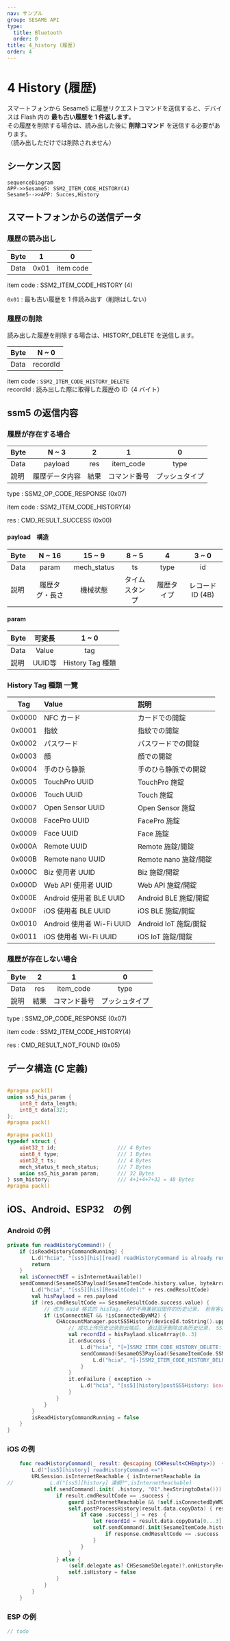 ```yaml
---
nav: サンプル
group: SESAME API
type:
  title: Bluetooth
  order: 0
title: 4_history (履歴)
order: 4
---
```


# 4 History (履歴)

スマートフォンから Sesame5 に履歴リクエストコマンドを送信すると、デバイスは Flash 内の **最も古い履歴を 1 件返します**。  
その履歴を削除する場合は、読み出した後に **削除コマンド** を送信する必要があります。  
（読み出しただけでは削除されません）

<!-- Sesame5 のブロードキャストには、履歴タグを読み取る必要があるかどうかのフラグが含まれています。詳細は advertising フィールドを参照してください。 -->

## シーケンス図

```mermaid
sequenceDiagram
APP->>Sesame5: SSM2_ITEM_CODE_HISTORY(4)
Sesame5-->>APP: Succes,History
```

## スマートフォンからの送信データ

### 履歴の読み出し

| Byte |    1    |     0     |
| ---- | :-----: | :-------: |
| Data | 0x01 | item code |

item code : SSM2_ITEM_CODE_HISTORY (4)

`0x01` : 最も古い履歴を 1 件読み出す（削除はしない）

### 履歴の削除

読み出した履歴を削除する場合は、HISTORY_DELETE を送信します。

| Byte |  N ~ 0  |
| ---- | :-----: |
| Data | recordId |

item code : `SSM2_ITEM_CODE_HISTORY_DELETE`  
recordId : 読み出した際に取得した履歴の ID（4 バイト）



## ssm5 の返信内容

### 履歴が存在する場合

| Byte |     N ~ 3      |      2       |     1     |    0     |
| ---- | :------------: | :----------: | :-------: | :------: |
| Data |    payload     |     res      | item_code |   type   |
| 說明 | 履歴データ内容 | 結果 | コマンド番号  | プッシュタイプ |

type : SSM2_OP_CODE_RESPONSE (0x07)

item code : SSM2_ITEM_CODE_HISTORY(4)

res : CMD_RESULT_SUCCESS (0x00)


#### payload　構造

| Byte |     N ~ 16     |   15 ~ 9    |   8 ~ 5   |    4     |   3 ~ 0    |
| ---- | :------------: | :---------: | :-------: | :------: | :--------: |
| Data |     param      | mech_status |    ts     |   type   |     id     |
| 説明 | 履歴タグ・長さ |  機械状態   | タイムスタンプ | 履歴タイプ | レコード ID (4B) |


#### param

| Byte |  可変長   |      1 ~ 0      |
| ---- | :------: | :---------: |
| Data |   Value   | tag |
| 説明 | UUID等 |  History Tag 種類   |


###  History Tag 種類 一覽

| Tag     |Value      | 説明            |
| :-----: | :---------------- | :-------------- |
| 0x0000  | NFC カード            | カードでの開錠        |
| 0x0001  | 指紋              | 指紋での開錠        |
| 0x0002  | パスワード              | パスワードでの開錠        |
| 0x0003  | 顔              | 顔での開錠        |
| 0x0004  | 手のひら静脈              | 手のひら静脈での開錠        |
| 0x0005  | TouchPro UUID | TouchPro 施錠   |
| 0x0006  | Touch UUID    | Touch 施錠      |
| 0x0007  | Open Sensor UUID | Open Sensor 施錠 |
| 0x0008  | FacePro UUID | FacePro 施錠    |
| 0x0009  | Face UUID    | Face 施錠       |
| 0x000A  | Remote UUID  | Remote 施錠/開錠  |
| 0x000B  | Remote nano UUID | Remote nano 施錠/開錠 |
| 0x000C  | Biz 使用者 UUID   | Biz 施錠/開錠     |
| 0x000D  | Web API 使用者 UUID | Web API 施錠/開錠 |
| 0x000E  | Android 使用者 BLE UUID | Android BLE 施錠/開錠 |
| 0x000F  | iOS 使用者 BLE UUID     | iOS BLE 施錠/開錠 |
| 0x0010  | Android 使用者 Wi-Fi UUID | Android IoT 施錠/開錠 |
| 0x0011  | iOS 使用者 Wi-Fi UUID     | iOS IoT 施錠/開錠 |



### 履歴が存在しない場合

| Byte |      2       |     1     |    0     |
| ---- | :----------: | :-------: | :------: |
| Data |     res      | item_code |   type   |
| 說明 | 結果 | コマンド番号  | プッシュタイプ |

type : SSM2_OP_CODE_RESPONSE (0x07)

item code : SSM2_ITEM_CODE_HISTORY(4)

res : CMD_RESULT_NOT_FOUND (0x05)


## データ構造 (C 定義)

```c

#pragma pack(1)
union ss5_his_param {
    int8_t data_length;
    int8_t data[32];
};
#pragma pack()

#pragma pack(1)
typedef struct {
    uint32_t id;                    /// 4 Bytes
    uint8_t type;                   /// 1 Bytes
    uint32_t ts;                    /// 4 Bytes
    mech_status_t mech_status;      /// 7 Bytes
    union ss5_his_param param;      /// 32 Bytes
} ssm_history;                      /// 4+1+4+7+32 = 48 Bytes
#pragma pack()

```

## iOS、Android、ESP32　の例
 

### Android の例

```kotlin
private fun readHistoryCommand() {
    if (isReadHistoryCommandRunning) {
        L.d("hcia", "[ss5][his][read] readHistoryCommand is already running")
        return
    }
    val isConnectNET = isInternetAvailable()
    sendCommand(SesameOS3Payload(SesameItemCode.history.value, byteArrayOf(0x01)), DeviceSegmentType.cipher) { res -> // 01: 从设备读取最旧的历史记录
        L.d("hcia", "[ss5][his][ResultCode]:" + res.cmdResultCode)
        val hisPaylaod = res.payload
        if (res.cmdResultCode == SesameResultCode.success.value) {
            // 改为 uuid 格式的 hisTag， APP不再兼容旧固件的历史记录， 若有客诉历史记录问题， 请升级锁的固件。
            if (isConnectNET && !isConnectedByWM2) {
                CHAccountManager.postSS5History(deviceId.toString().uppercase(), hisPaylaod.toHexString()) {
                    // 成功上传历史记录到云端后， 通过蓝牙删除这条历史记录， SS5固件会在它的Flash里删除掉这条历史记录。
                    val recordId = hisPaylaod.sliceArray(0..3)
                    it.onSuccess {
                        L.d("hcia", "[+]SSM2_ITEM_CODE_HISTORY_DELETE: ${recordId.toBigLong().toInt()}")
                        sendCommand(SesameOS3Payload(SesameItemCode.SSM2_ITEM_CODE_HISTORY_DELETE.value, recordId), DeviceSegmentType.cipher) { res ->
                            L.d("hcia", "[-]SSM2_ITEM_CODE_HISTORY_DELETE: ${res.cmdResultCode}")
                        }
                    }
                    it.onFailure { exception ->
                        L.d("hcia", "[ss5][history]postSS5History: $exception")
                    }
                }
            }
        }
        isReadHistoryCommandRunning = false
    }
}
```

### iOS の例

```swift
    func readHistoryCommand(_ result: @escaping (CHResult<CHEmpty>))  {
        L.d("[ss5][history] readHistoryCommand <=")
        URLSession.isInternetReachable { isInternetReachable in
//            L.d("[ss5][history] 連網?",isInternetReachable)
            self.sendCommand(.init( .history, "01".hexStringtoData())) { (result) in // 01: 从设备读取最旧的历史记录
                if result.cmdResultCode == .success {
                    guard isInternetReachable && !self.isConnectedByWM2 else { return }
                    self.postProcessHistory(result.data.copyData) { res in
                        if case .success(_) = res  {
                            let recordId = result.data.copyData[0...3].copyData
                            self.sendCommand(.init(SesameItemCode.historyDelete, recordId)) { response in
                                if response.cmdResultCode == .success  { L.d("[ss5][history]歷史删除成功") }
                            }
                        }
                    }
                } else {
                    (self.delegate as? CHSesame5Delegate)?.onHistoryReceived(device: self, result: .failure(self.errorFromResultCode(result.cmdResultCode)))
                    self.isHistory = false
                }
            }
        }
    }

```


### ESP の例

```c
// todo
```


